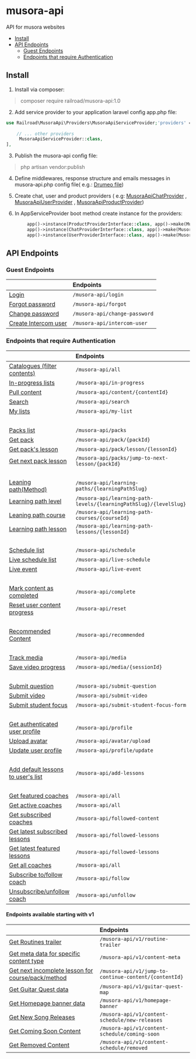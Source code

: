 # musora-api

API for musora websites

- [Install](#install)
- [API Endpoints](#api-endpoints)
    * [Guest Endpoints](#guest-endpoints)
    * [Endpoints that require Authentication](#endpoints-that-require-authentication)

<!-- ecotrust-canada.github.io/markdown-toc -->

Install
------------------------------------------------------------------------------------------------------------------------

1. Install via composer:

> composer require railroad/musora-api:1.0

2. Add service provider to your application laravel config app.php file:

```php
use Railroad\MusoraApi\Providers\MusoraApiServiceProvider;'providers' => [
    
    // ... other providers
     MusoraApiServiceProvider::class,
],
```

3. Publish the musora-api config file:

> php artisan vendor:publish

4. Define middlewares, response structure and emails messages in musora-api.php config file(
   e.g.: [Drumeo file](https://github.com/railroadmedia/drumeo/blob/musora-api/laravel/config/musora-api.php))


5. Create chat, user and product providers
   (
   e.g: [MusoraApiChatProvider](https://github.com/railroadmedia/drumeo/blob/musora-api/laravel/app/Providers/MusoraApiChatProvider.php)
   ,
   [MusoraApiUserProvider](https://github.com/railroadmedia/drumeo/blob/musora-api/laravel/app/Providers/MusoraApiUserProvider.php)
   ,
   [MusoraApiProductProvider](https://github.com/railroadmedia/drumeo/blob/musora-api/laravel/app/Providers/MusoraApiProductProvider.php))


6. In AppServiceProvider boot method create instance for the providers:

```php
        app()->instance(ProductProviderInterface::class, app()->make(MusoraApiProductProvider::class));
        app()->instance(ChatProviderInterface::class, app()->make(MusoraApiChatProvider::class));
        app()->instance(UserProviderInterface::class, app()->make(MusoraApiUserProvider::class));
```

API Endpoints
------------------------------------------------------------------------------------------------------------------------

### Guest Endpoints

|                                                          | Endpoints                                               |
|:-----------------------------------------------------------------|:----------------------------------------------------------|
| [Login](docs/Login.md)                              | `/musora-api/login`                                               |
| [Forgot password](docs/ForgotPassword.md)                  | `/musora-api/forgot`                                              |
| [Change password](docs/ChangePassword.md)                        | `/musora-api/change-password`                                     |
| [Create Intercom user](docs/Intercom.md)                   | `/musora-api/intercom-user`                                       |


### Endpoints that require Authentication

|                                                                       | Endpoints                                                         |
|:----------------------------------------------------------------------|:------------------------------------------------------------------|
| [Catalogues (filter contents)](docs/AllContents.md)                   | `/musora-api/all`                                                 |
| [In-progress lists](docs/InProgress.md)                               | `/musora-api/in-progress`                                         |
| [Pull content](docs/Content.md)                                       | `/musora-api/content/{contentId}`                                 |
| [Search](docs/Search.md)                                              | `/musora-api/search`                                              |
| [My lists](docs/MyList.md)                                            | `/musora-api/my-list`                                             |
| &nbsp;                                                                |                                                                   |
| [Packs list](docs/Packs.md)                                           | `/musora-api/packs`                                               |
| [Get pack](docs/Pack.md)                                              | `/musora-api/pack/{packId}`                                       |
| [Get pack's lesson](docs/PackLesson.md)                               | `/musora-api/pack/lesson/{lessonId}`                              |
| [Get next pack lesson](docs/NextPackLesson.md)                        | `/musora-api/packs/jump-to-next-lesson/{packId}`                  |
| &nbsp;                                                                |                                                                   |
| [Leaning path(Method)](docs/LearningPath.md)                          | `/musora-api/learning-paths/{learningPathSlug}`                   |
| [Learning path level](docs/LearningPathLevel.md)                      | `/musora-api/learning-path-levels/{learningPathSlug}/{levelSlug}` |
| [Leaning path course](docs/LearningPathCourse.md)                     | `/musora-api/learning-path-courses/{courseId}`                    |
| [Learning path lesson](docs/LearningPathLesson.md)                    | `/musora-api/learning-path-lessons/{lessonId}`                    |
| &nbsp;                                                                | &nbsp;                                                            |
| [Schedule list](docs/Shedule.md)                                      | `/musora-api/schedule`                                            |
| [Live schedule list](docs/LiveShedule.md)                             | `/musora-api/live-schedule`                                       |
| [Live event](docs/Live.md)                                            | `/musora-api/live-event`                                          |
| &nbsp;                                                                | &nbsp;                                                            |
| [Mark content as completed](docs/MarkAsComplete.md)                   | `/musora-api/complete`                                            |
| [Reset user content progress](docs/ResetProgress.md)                  | `/musora-api/reset`                                               |
| &nbsp;                                                                | &nbsp;                                                            |
| [Recommended Content](docs/RecommendedContent.md)                     | `/musora-api/recommended`                                         |
| &nbsp;                                                                | &nbsp;                                                            |
| [Track media](docs/TrackMedia.md)                                     | `/musora-api/media`                                               |
| [Save video progress](docs/SaveVideoProgress.md)                      | `/musora-api/media/{sessionId}`                                   |
| &nbsp;                                                                | &nbsp;                                                            |
| [Submit question](docs/SubmitQuestion.md)                             | `/musora-api/submit-question`                                     |
| [Submit video](docs/SubmitVideo.md)                                   | `/musora-api/submit-video`                                        |
| [Submit student focus](docs/SubmitStudentFocus.md)                    | `/musora-api/submit-student-focus-form`                           |
| &nbsp;                                                                | &nbsp;                                                            |
| [Get authenticated user profile](docs/GetAuthenticatedUserProfile.md) | `/musora-api/profile`                                             |
| [Upload avatar](docs/UploadAvatar.md)                                 | `/musora-api/avatar/upload`                                       |
| [Update user profile](docs/UpdateUserProfile.md)                      | `/musora-api/profile/update`                                      |
| &nbsp;                                                                | &nbsp;                                                            |
| [Add default lessons to user's list](docs/AddDefaultLesson.md)        | `/musora-api/add-lessons`                                         |
| &nbsp;                                                                | &nbsp;                                                            |
| [Get featured coaches](docs/FeaturedCoach.md)                         | `/musora-api/all`                                                 |
| [Get active coaches](docs/ActiveCoach.md)                             | `/musora-api/all`                                                 |
| [Get subscribed coaches](docs/FollowedCoaches.md)                     | `/musora-api/followed-content`                                    |
| [Get latest subscribed lessons](docs/LatestLessons.md)                | `/musora-api/followed-lessons`                                    |
| [Get latest featured lessons](docs/LatestFeaturedLessons.md)          | `/musora-api/followed-lessons`                                    |
| [Get all coaches](docs/AllCoaches.md)                                 | `/musora-api/all`                                                 |
| [Subscribe to/follow coach](docs/FollowContent.md)                    | `/musora-api/follow`                                              |
| [Unsubscribe/unfollow coach](docs/UnFollowContent.md)                 | `/musora-api/unfollow`                                            |

#### Endpoints available starting with v1 
|                                                                         | Endpoints                                             |
|:------------------------------------------------------------------------|:------------------------------------------------------|
| [Get Routines trailer](docs/RoutinesTrailer.md)                         | `/musora-api/v1/routine-trailer`                      |
| [Get meta data for specific content type](docs/ContentMetaData.md)      | `/musora-api/v1/content-meta`                         |
| [Get next incomplete lesson for course/pack/method](docs/NextLesson.md) | `/musora-api/v1/jump-to-continue-content/{contentId}` |
| [Get Guitar Quest data](docs/GuitarQuestData.md)                        | `/musora-api/v1/guitar-quest-map`                     |
| [Get Homepage banner data](docs/HomepageBannerData.md)                  | `/musora-api/v1/homepage-banner`                      |
| [Get New Song Releases](docs/NewReleases.md)                            | `/musora-api/v1/content-schedule/new-releases`        |
| [Get Coming Soon Content](docs/ComingSoon.md)                           | `/musora-api/v1/content-schedule/coming-soon`         |
| [Get Removed Content](docs/Removed.md)                                  | `/musora-api/v1/content-schedule/removed`             |

